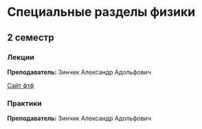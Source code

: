 # Специальные разделы физики 

## 2 семестр

### Лекции

**Преподаватель:** Зинчик Александр Адольфович

[Сайт фтф](https://study.physics.itmo.ru/?redirect=0)

### Практики 

**Преподаватель:** Зинчик Александр Адольфович
